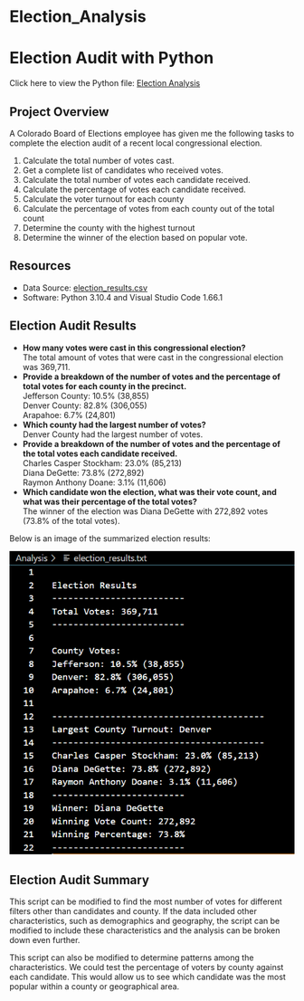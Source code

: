 # Election_Analysis

# Election Audit with Python
Click here to view the Python file: [Election Analysis](https://github.com/dgeroux/election_analysis/blob/main/PyPoll_Challenge.py)

## Project Overview
A Colorado Board of Elections employee has given me the following tasks to complete the election audit of a recent local congressional election.

1. Calculate the total number of votes cast.
2. Get a complete list of candidates who received votes.
3. Calculate the total number of votes each candidate received.
4. Calculate the percentage of votes each candidate received.
5. Calculate the voter turnout for each county
6. Calculate the percentage of votes from each county out of the total count
7. Determine the county with the highest turnout
8. Determine the winner of the election based on popular vote. 

## Resources
- Data Source: [election_results.csv](https://raw.githubusercontent.com/dgeroux/Election_Analysis/main/Resources/election_results.csv)
- Software: Python 3.10.4 and Visual Studio Code 1.66.1

## Election Audit Results
- **How many votes were cast in this congressional election?**<br/>
The total amount of votes that were cast in the congressional election was 369,711.
- **Provide a breakdown of the number of votes and the percentage of total votes for each county in the precinct.**<br/>
Jefferson County: 10.5% (38,855)<br/>
Denver County: 82.8% (306,055)<br/>
Arapahoe: 6.7% (24,801)
- **Which county had the largest number of votes?**<br/>
Denver County had the largest number of votes.
- **Provide a breakdown of the number of votes and the percentage of the total votes each candidate received.**<br/>
Charles Casper Stockham: 23.0% (85,213)<br/>
Diana DeGette: 73.8% (272,892)<br/>
Raymon Anthony Doane: 3.1% (11,606)
- **Which candidate won the election, what was their vote count, and what was their percentage of the total votes?**<br/>
The winner of the election was Diana DeGette with 272,892 votes (73.8% of the total votes).

Below is an image of the summarized election results:

![Election Results](https://github.com/dgeroux/Election_Analysis/blob/main/Analysis/Election_Analysis_Deliverable_2.png)

## Election Audit Summary
This script can be modified to find the most number of votes for different filters other than candidates and county. If the data included other characteristics, such as demographics and geography, the script can be modified to include these characteristics and the analysis can be broken down even further.

This script can also be modified to determine patterns among the characteristics. We could test the percentage of voters by county against each candidate. This would allow us to see which candidate was the most popular within a county or geographical area. 
